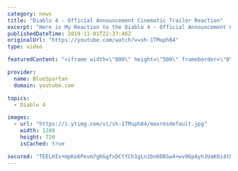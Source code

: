 ```yaml
---
category: news
title: "Diablo 4 - Official Announcement Cinematic Trailer Reaction"
excerpt: "Here is My Reaction to the Diablo 4 - Official Announcement Cinematic Trailer Let me know what you thought of thought of the cinematic in the comments down ..."
publishedDateTime: 2019-11-01T22:37:46Z
originalUrl: "https://youtube.com/watch?v=sh-1TMuph84"
type: video

featuredContent: "<iframe width=\"800\" height=\"500\" frameborder=\"0\" src=\"https://www.youtube.com/embed/sh-1TMuph84\" allow=\"accelerometer; autoplay; encrypted-media; gyroscope; picture-in-picture\" allowfullscreen></iframe>"

provider:
  name: BlueSpartan
  domain: youtube.com

topics:
  - Diablo 4

images:
  - url: "https://i.ytimg.com/vi/sh-1TMuph84/maxresdefault.jpg"
    width: 1280
    height: 720
    isCached: true

secured: "TEELHIx+mpKo6Pevm7gKGgfxDCtYCh1gLn1bn6DBSw4+wv06pAyhJUaK0i4tPYaK074evMkT00OEhzn2lro2WkEm6QcCUBKggsCpQNhw/8Zrm+MbFuTT5l2lhDXsoW7Umg7UhRdVjHrwQyM2EYdTKVgP8ZGkjZFHMhZvUns5/HaFlD+dkMkDF7NigEutnlKwXzWN4AyMojsBrDl1aSWkzKMtL1kcLbyGaiw7Tp3Dl1TjMHwUANCcvu7L71Gjd5YDFKXhAl9RUqx7VO3ctYUSGJtaDFaNAxBr5LeknzAdmZG0d0o5cNWzF5oMZYlo//RYUW0apQ+J5UA5x+WsGyIo4qw/ZaQ2WXWBummcYmHZN+j2o9qqW1MbTpjRQeMQY1fJvMjWgl/56ZAN8B2BVpQ/T7cDW03dMK1IehACow+sEp4mWWGWlshULekLSOxECsZG;vFSeZcOEwIdDFGslJHsCWg=="
---
```



